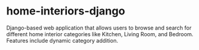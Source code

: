 # home-interiors-django
 Django-based web application that allows users to browse and search for different home interior categories like Kitchen, Living Room, and Bedroom. Features include dynamic category addition.
